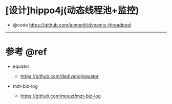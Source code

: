 # [设计]hippo4j(动态线程池+监控)

- @code https://github.com/acmenlt/dynamic-threadpool

---

# 参考 @ref

- equator  
    - https://github.com/dadiyang/equator

- mzt-biz-log
    - https://github.com/mouzt/mzt-biz-log